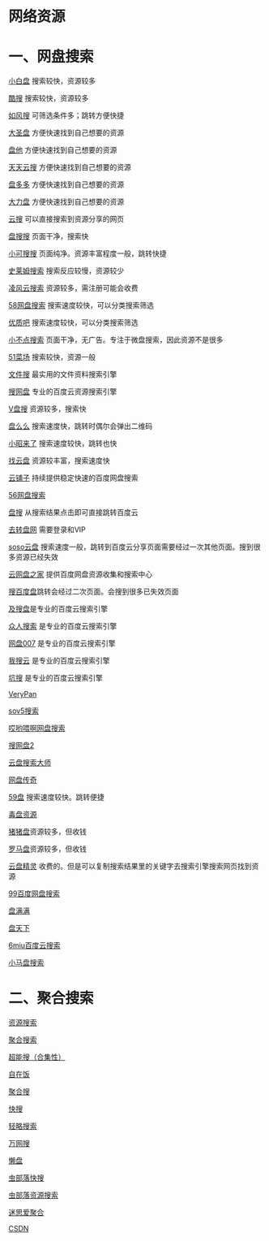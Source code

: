 # 网络资源
# 一、网盘搜索

[小白盘](https://www.xiaobaipan.com/)   搜索较快，资源较多

[酷搜](https://www.kolsou.com/)  搜索较快，资源较多

[如风搜](http://www.rufengso.net/) 可筛选条件多；跳转方便快捷  

[大圣盘](https://www.dashengpan.com/)  方便快速找到自己想要的资源  

[盘他](https://panother.com/)   方便快速找到自己想要的资源  

[天天云搜](https://www.ttyunsou.cn/)   方便快速找到自己想要的资源  

[盘多多](http://www.panduoduo.net)   方便快速找到自己想要的资源  

[大力盘](https://www.dalipan.com/)   方便快速找到自己想要的资源 

[云搜](http://www.daysou.com/)  可以直接搜索到资源分享的网页 

[盘搜搜](https://so.pansoso.com)    页面干净，搜索快

[小可搜搜](https://www.xiaokesoso.com/) 页面纯净。资源丰富程度一般，跳转快捷

[史莱姆搜索](http://slimego.cn/)  搜索反应较慢，资源较少

[凌风云搜索](https://www.lingfengyun.com) 资源较多，需注册可能会收费

[58网盘搜索](https://www.58wangpan.com/) 搜索速度较快，可以分类搜索筛选

[优质吧](http://uzi8.cn/) 搜索速度较快，可以分类搜索筛选

[小不点搜索](https://www.xiaoso.net/) 页面干净，无广告。专注于微盘搜索，因此资源不是很多

[51菜场](http://wx01.51caichang.com) 搜索较快，资源一般

[文件搜](http://wjsou.com/)  最实用的文件资料搜索引擎 

[搜网盘](http://www.swpan.cn/) 专业的百度云资源搜索引擎  

[V盘搜](http://www.vpansou.com/) 资源较多，搜索快

[盘么么](http://www.panmeme.com/) 搜索速度快，跳转时偶尔会弹出二维码  

[小昭来了](https://www.xiaozhaolaila.com/)  搜索速度较快，跳转也快

[找云盘](http://www.zhaoyunpan.cn/)  资源较丰富，搜索速度快

[云铺子](http://www.yunpz.net/)  持续提供稳定快速的百度网盘搜索  

[56网盘搜索](https://www.56wangpan.com/)      

[盘搜](http://www.pansou.com) 从搜索结果点击即可直接跳转百度云 

[去转盘网](http://www.quzhuanpan.com) 需要登录和VIP  

[soso云盘](http://www.sosoyunpan.com) 搜索速度一般，跳转到百度云分享页面需要经过一次其他页面。搜到很多资源已经失效

[云网盘之家](http://www.wowenda.com)  提供百度网盘资源收集和搜索中心

[搜百度盘](http://www.sobaidupan.com)跳转会经过二次页面。会搜到很多已失效页面

[及搜盘](http://www.jisoupan.com)是专业的百度云搜索引擎  

[众人搜索](http://wangpan.renrensousuo.com) 是专业的百度云搜索引擎  

[网盘007](https://wangpan007.com)  是专业的百度云搜索引擎  

[我搜云](http://www.wosouyun.com)  是专业的百度云搜索引擎  

[坑搜](http://www.kengso.com)  是专业的百度云搜索引擎  

[VeryPan](http://www.verypan.com/) 

[sov5搜索](https://www.sov5.cn/) 

[哎哟喂啊网盘搜索](http://www.aiyoweia.com/) 

[搜网盘2](http://www.soupan.info/) 

[云盘搜索大师](https://www.xxhh360.com/) 

[网盘传奇](https://www.jidanso.com/) 

[59盘](http://www.59pan.com/) 搜索速度较快。跳转便捷

[毒盘资源](http://www.friok.com/)

[猪猪盘](http://www.zhuzhupan.com/)资源较多，但收钱

[罗马盘](https://www.luomapan.com/)资源较多，但收钱

[云盘精灵](https://www.yunpanjingling.com/) 收费的。但是可以复制搜索结果里的关键字去搜索引擎搜索网页找到资源

[99百度网盘搜索](https://www.99baiduyun.com/)  

[盘满满](https://www.panmanman.com/)  

[盘天下](https://www.pantianxia.com/)  

[6miu百度云搜索](http://baiduyun.6miu.com/)

[小马盘搜索](https://www.xiaomapan.com/)  

# 二、聚合搜索

[资源搜索](http://magnet.chongbuluo.com/)

[聚合搜索](http://hao.misiai.com/#/) 

[超能搜（合集性）](https://www.chaonengso.com/)  

[自在饭](https://www.zizaifan.com/cloud.html) 

[聚合搜](http://hao.misiai.com/)

[快搜](https://search.chongbuluo.com/)

[轻略搜索](https://search.qinggl.com/)

[万网搜](https://www.wanwangsou.com/)

[懒盘](https://lzpan.com/)

[虫部落快搜](https://search.chongbuluo.com/)

[虫部落资源搜索](http://magnet.chongbuluo.com/)

[迷思爱聚合](http://hao.misiai.com/)

[CSDN](https://so.csdn.net/)


